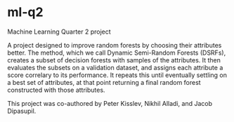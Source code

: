 # ml-q2
Machine Learning Quarter 2 project

A project designed to improve random forests by choosing their attributes better.
The method, which we call Dynamic Semi-Random Forests (DSRFs), creates a subset of decision forests with samples of the attributes.
It then evaluates the subsets on a validation dataset, and assigns each attribute a score correlary to its performance.
It repeats this until eventually settling on a best set of attributes, at that point returning a final random forest constructed with those attributes.

This project was co-authored by Peter Kisslev, Nikhil Alladi, and Jacob Dipasupil.
